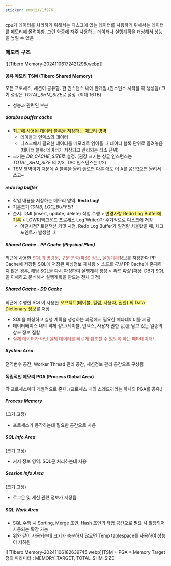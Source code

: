 ```yaml
---
sticker: emoji//1f976
---
```

cpu가 데이터를 처리하기 위해서는 디스크에 있는 데이터를 사용하기 위해서는 데이터를 메모리에 올려야함. 그런 와중에 자주 사용하는 데이터나 실행계획을 캐싱해서 성능을 높일 수 있음
### 메모리 구조
![[Tibero Memory-20241106172421298.webp]]

#### 공유 메모리 TSM (Tibero Shared Memory)
모든 프로세스, 세션이 공유함. 한 인스턴스 내에 한개임.(인스턴스 시작될 때 생성됨)
크기 설정은 *TOTAL_SHM_SIZE*로 설정. (최대 16TB)
- 성능과 관련된 부분
##### databse buffer cache
- <span style="background:#fff88f">최근에 사용된 데이터 블록을 저장하는 메모리 영역</span>
	- 테이블과 인덱스의 데이터
	- 디스크에서 필요한 데이터를 메모리로 읽어올 때 데이터 블록 단위로 올려놓음 (데이터 블록: 데이터가 저장되고 관리되는 최소 단위)
- 크기는 *DB_CACHE_SIZE*로 설정. (권장 크기는 싱글 인스턴스는 *TOTAL_SHM_SIZE* 의 2/3, TAC 인스턴스는 1/2)
- TSM 영역이기 때문에 A 블록을 올려 놓으면 다른 애도 이 A를 씀! 없으면 올려서 쓰고~

##### redo log buffer
- 작업 내용을 저장하는 메모리 영역. **Redo Log**!
- 기본크기:*10MB*, *LOG_BUFFER* 
- 순서. DML(insert, update, delete) 작업 수행 > <span style="background:#fff88f">변경사항 Redo Log Buffer에 기록</span> > LGWR(백그운드 프로세스 Log Writer)가 주기적으로 디스크에 저장
	- 어떤시점? 트랜잭션 커밋 시점, Redo Log Buffer가 일정량 차올랐을 때, 체크포인트가 발생할 때

##### Shared Cache - PP Cache (Physical Plan)
최근에 사용한 <font color="#c0504d">SQL의 명령문</font>, <font color="#c0504d">구문 분석(파싱) 정보</font>, <font color="#c0504d">실행계획</font>정보를 저장한다
PP Cache에 저장된 SQL에 저장된 파싱정보 재사용 > *소프트 파싱*
PP Cache에 존재하지 않은 경우, 해당 SQL을 다시 파싱하여 실행계획 생성 > *하드 파싱*
(파싱: DB가 SQL을 이해하고 분석해서 실행계획을 만드는 전체 과정)


##### Shared Cache - DD Cache
최근에 수행한 SQL이 사용한 <span style="background:#fff88f">오브젝트(테이블, 컬럼, 사용자, 권한) 의 Data Dictionary 정보</span>를 저장
- SQL을 파싱하고 실행 계획을 생성하는 과정에서 필요한 메타데이터를 저장
- 데이터베이스 내의 객체 정보(테이블, 인덱스, 사용자 권한 등)를 담고 있는 일종의 참조 정보 집합
- <font color="#c0504d">실제 데이터가 아닌 실제 데이터를 빠르게 참조할 수 있도록 하는 메타데이터</font>!

##### System Area
전역변수 공간, Worker Thread 관리 공간, 세션정보 관리 공간으로 구성됨

#### 독립적인 메모리 PGA (Process Global Area)
각 프로세스마다 개별적으로 존재. (프로세스 내의 스레드끼리는 하나의 PGA를 공유.)
##### Process Memory 
(크기 고정)
- 프로세스가 동작하는데 필요한 공간으로 사용
##### SQL Info Area 
(크기 고정)
- 커서 정보 영역. SQL문 처리하는데 사용
##### Session Info Area 
(크기 고정)
- 로그온 및 세션 관련 정보가 저장됨
##### SQL Work Area 
- SQL 수행 시 Sorting, Merge 조인, Hash 조인의 작업 공간으로 필요 시 할당되어 사용되는 확장 가능
- 위와 같이 사용되는데 크기가 충분하지 않으면 Temp tablespace를 사용하여 성능이 저하됨


![[Tibero Memory-20241106182639745.webp]]TSM + PGA = Memory Target 
정의 파라미터 : MEMORY_TARGET, TOTAL_SHM_SIZE 